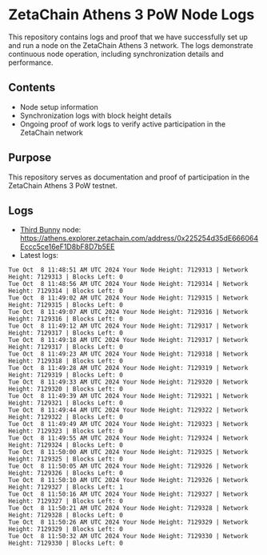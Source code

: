 # ZetaChain Athens 3 PoW Node Logs
This repository contains logs and proof that we have successfully set up and run a node on the ZetaChain Athens 3 network. The logs demonstrate continuous node operation, including synchronization details and performance.

## Contents
- Node setup information
- Synchronization logs with block height details
- Ongoing proof of work logs to verify active participation in the ZetaChain network

## Purpose
This repository serves as documentation and proof of participation in the ZetaChain Athens 3 PoW testnet.

## Logs

- [Third Bunny](https://thirdbunny.xyz/) node: https://athens.explorer.zetachain.com/address/0x225254d35dE666064Eccc5ce16eF1D8bF8D7b5EE
- Latest logs:
```
Tue Oct  8 11:48:51 AM UTC 2024 Your Node Height: 7129313 | Network Height: 7129313 | Blocks Left: 0
Tue Oct  8 11:48:56 AM UTC 2024 Your Node Height: 7129314 | Network Height: 7129314 | Blocks Left: 0
Tue Oct  8 11:49:02 AM UTC 2024 Your Node Height: 7129315 | Network Height: 7129315 | Blocks Left: 0
Tue Oct  8 11:49:07 AM UTC 2024 Your Node Height: 7129316 | Network Height: 7129316 | Blocks Left: 0
Tue Oct  8 11:49:12 AM UTC 2024 Your Node Height: 7129317 | Network Height: 7129317 | Blocks Left: 0
Tue Oct  8 11:49:18 AM UTC 2024 Your Node Height: 7129317 | Network Height: 7129317 | Blocks Left: 0
Tue Oct  8 11:49:23 AM UTC 2024 Your Node Height: 7129318 | Network Height: 7129318 | Blocks Left: 0
Tue Oct  8 11:49:28 AM UTC 2024 Your Node Height: 7129319 | Network Height: 7129319 | Blocks Left: 0
Tue Oct  8 11:49:33 AM UTC 2024 Your Node Height: 7129320 | Network Height: 7129320 | Blocks Left: 0
Tue Oct  8 11:49:39 AM UTC 2024 Your Node Height: 7129321 | Network Height: 7129321 | Blocks Left: 0
Tue Oct  8 11:49:44 AM UTC 2024 Your Node Height: 7129322 | Network Height: 7129322 | Blocks Left: 0
Tue Oct  8 11:49:49 AM UTC 2024 Your Node Height: 7129323 | Network Height: 7129323 | Blocks Left: 0
Tue Oct  8 11:49:55 AM UTC 2024 Your Node Height: 7129324 | Network Height: 7129324 | Blocks Left: 0
Tue Oct  8 11:50:00 AM UTC 2024 Your Node Height: 7129325 | Network Height: 7129325 | Blocks Left: 0
Tue Oct  8 11:50:05 AM UTC 2024 Your Node Height: 7129326 | Network Height: 7129326 | Blocks Left: 0
Tue Oct  8 11:50:10 AM UTC 2024 Your Node Height: 7129326 | Network Height: 7129327 | Blocks Left: 1
Tue Oct  8 11:50:16 AM UTC 2024 Your Node Height: 7129327 | Network Height: 7129327 | Blocks Left: 0
Tue Oct  8 11:50:21 AM UTC 2024 Your Node Height: 7129328 | Network Height: 7129328 | Blocks Left: 0
Tue Oct  8 11:50:26 AM UTC 2024 Your Node Height: 7129329 | Network Height: 7129329 | Blocks Left: 0
Tue Oct  8 11:50:32 AM UTC 2024 Your Node Height: 7129330 | Network Height: 7129330 | Blocks Left: 0
```
